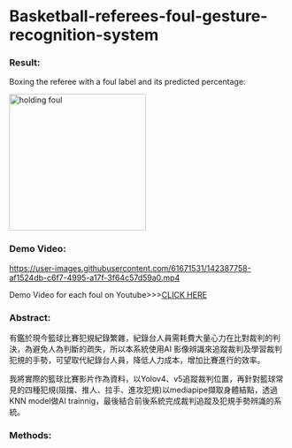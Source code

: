 # Basketball-referees-foul-gesture-recognition-system

### Result:

Boxing the referee with a foul label and its predicted percentage:

<img width="247" alt="holding foul" src="https://user-images.githubusercontent.com/61671531/142389043-f67e4d7b-b0fe-4b87-b5f6-f4308ea43e0b.png">

### Demo Video:

https://user-images.githubusercontent.com/61671531/142387758-af1524db-c6f7-4995-a17f-3f64c57d59a0.mp4

Demo Video for each foul on Youtube>>>[CLICK HERE](https://www.youtube.com/playlist?list=PLsQ9Nh7BGa-iEB3qGLAQrYaBvTKtaPmK-)

### Abstract:
有鑑於現今籃球比賽犯規紀錄繁雜，紀錄台人員需耗費大量心力在比對裁判的判決，為避免人為判斷的疏失，所以本系統使用AI 影像辨識來追蹤裁判及學習裁判犯規的手勢，可望取代紀錄台人員，降低人力成本，增加比賽進行的效率。
 
我將實際的籃球比賽影片作為資料，以Yolov4、v5追蹤裁判位置，再針對籃球常見的四種犯規(阻擋、推人、拉手、進攻犯規)以mediapipe擷取身體結點，透過KNN model做AI trainnig，最後結合前後系統完成裁判追蹤及犯規手勢辨識的系統。


### Methods:
